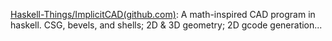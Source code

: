 

[Haskell-Things/ImplicitCAD(github.com)](https://github.com/Haskell-Things/ImplicitCAD): A math-inspired CAD program in haskell. CSG, bevels, and shells; 2D & 3D geometry; 2D gcode generation...